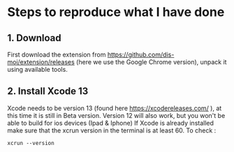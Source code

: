 # Steps to reproduce what I have done 

## 1. Download
First download the extension from https://github.com/dis-moi/extension/releases (here we use the Google Chrome version), unpack it using available tools.

## 2. Install Xcode 13 
Xcode needs to be version 13 (found here https://xcodereleases.com/ ), at this time it is still in Beta version. Version 12 will also work, but you won't be able to build for ios devices (Ipad & Iphone)
If Xcode is already installed make sure that the xcrun version in the terminal is at least 60. To check : 
```
xcrun --version
```

